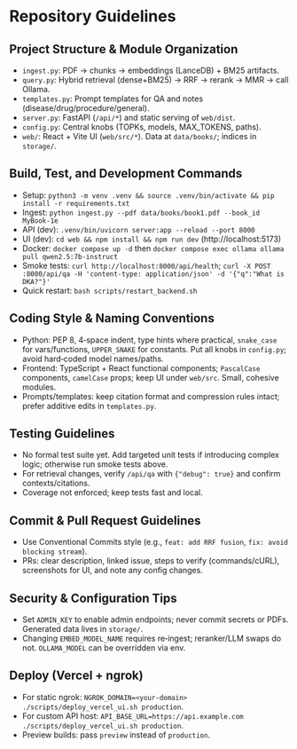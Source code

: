 # Repository Guidelines

## Project Structure & Module Organization
- `ingest.py`: PDF → chunks → embeddings (LanceDB) + BM25 artifacts.
- `query.py`: Hybrid retrieval (dense+BM25) → RRF → rerank → MMR → call Ollama.
- `templates.py`: Prompt templates for QA and notes (disease/drug/procedure/general).
- `server.py`: FastAPI (`/api/*`) and static serving of `web/dist`.
- `config.py`: Central knobs (TOPKs, models, MAX_TOKENS, paths).
- `web/`: React + Vite UI (`web/src/*`). Data at `data/books/`; indices in `storage/`.

## Build, Test, and Development Commands
- Setup: `python3 -m venv .venv && source .venv/bin/activate && pip install -r requirements.txt`
- Ingest: `python ingest.py --pdf data/books/book1.pdf --book_id MyBook-1e`
- API (dev): `.venv/bin/uvicorn server:app --reload --port 8000`
- UI (dev): `cd web && npm install && npm run dev` (http://localhost:5173)
- Docker: `docker compose up -d` then `docker compose exec ollama ollama pull qwen2.5:7b-instruct`
- Smoke tests: `curl http://localhost:8000/api/health`; `curl -X POST :8000/api/qa -H 'content-type: application/json' -d '{"q":"What is DKA?"}'`
- Quick restart: `bash scripts/restart_backend.sh`

## Coding Style & Naming Conventions
- Python: PEP 8, 4‑space indent, type hints where practical, `snake_case` for vars/functions, `UPPER_SNAKE` for constants. Put all knobs in `config.py`; avoid hard‑coded model names/paths.
- Frontend: TypeScript + React functional components; `PascalCase` components, `camelCase` props; keep UI under `web/src`. Small, cohesive modules.
- Prompts/templates: keep citation format and compression rules intact; prefer additive edits in `templates.py`.

## Testing Guidelines
- No formal test suite yet. Add targeted unit tests if introducing complex logic; otherwise run smoke tests above.
- For retrieval changes, verify `/api/qa` with `{"debug": true}` and confirm contexts/citations.
- Coverage not enforced; keep tests fast and local.

## Commit & Pull Request Guidelines
- Use Conventional Commits style (e.g., `feat: add RRF fusion`, `fix: avoid blocking stream`).
- PRs: clear description, linked issue, steps to verify (commands/cURL), screenshots for UI, and note any config changes.

## Security & Configuration Tips
- Set `ADMIN_KEY` to enable admin endpoints; never commit secrets or PDFs. Generated data lives in `storage/`.
- Changing `EMBED_MODEL_NAME` requires re‑ingest; reranker/LLM swaps do not. `OLLAMA_MODEL` can be overridden via env.

## Deploy (Vercel + ngrok)
- For static ngrok: `NGROK_DOMAIN=<your-domain> ./scripts/deploy_vercel_ui.sh production`.
- For custom API host: `API_BASE_URL=https://api.example.com ./scripts/deploy_vercel_ui.sh production`.
- Preview builds: pass `preview` instead of `production`.
